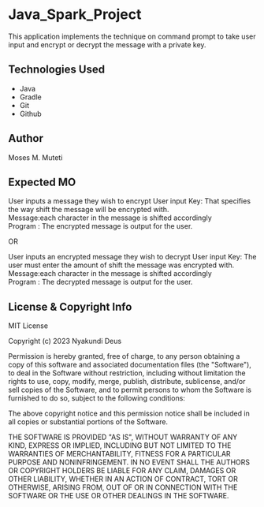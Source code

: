 # Java_Spark_Project

This application implements the technique on command prompt to take user input and encrypt  or decrypt the message with 
a private key.


## Technologies Used

- Java
- Gradle
- Git
- Github

## Author
Moses M. Muteti

## Expected MO

User inputs a message they wish to encrypt
User input Key: That specifies the way shift the message will be encrypted with.<br>
Message:each character in the message is shifted accordingly<br>
Program : The encrypted message is output for the user.<br>

 OR <br>

User inputs an encrypted message they wish to decrypt
User input Key: The user must enter the amount of shift the message was encrypted with.<br>
Message:each character in the message is shifted accordingly<br>
Program : The decrypted message is output for the user.<br>

## License & Copyright Info

MIT License

Copyright (c) 2023 Nyakundi Deus

Permission is hereby granted, free of charge, to any person obtaining a copy
of this software and associated documentation files (the "Software"), to deal
in the Software without restriction, including without limitation the rights
to use, copy, modify, merge, publish, distribute, sublicense, and/or sell
copies of the Software, and to permit persons to whom the Software is
furnished to do so, subject to the following conditions:

The above copyright notice and this permission notice shall be included in all
copies or substantial portions of the Software.

THE SOFTWARE IS PROVIDED "AS IS", WITHOUT WARRANTY OF ANY KIND, EXPRESS OR
IMPLIED, INCLUDING BUT NOT LIMITED TO THE WARRANTIES OF MERCHANTABILITY,
FITNESS FOR A PARTICULAR PURPOSE AND NONINFRINGEMENT. IN NO EVENT SHALL THE
AUTHORS OR COPYRIGHT HOLDERS BE LIABLE FOR ANY CLAIM, DAMAGES OR OTHER
LIABILITY, WHETHER IN AN ACTION OF CONTRACT, TORT OR OTHERWISE, ARISING FROM,
OUT OF OR IN CONNECTION WITH THE SOFTWARE OR THE USE OR OTHER DEALINGS IN THE
SOFTWARE.